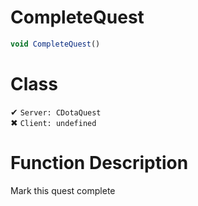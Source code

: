 # CompleteQuest
```js	
void CompleteQuest()
```
# Class
✔ `Server: CDotaQuest`  
✖ `Client: undefined`  

# Function Description
Mark this quest complete

